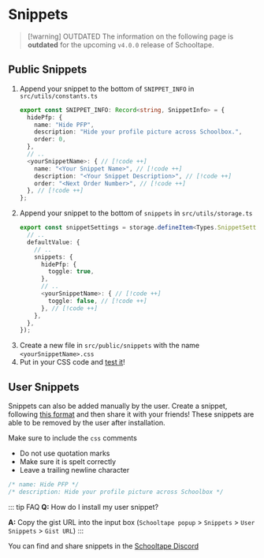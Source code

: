 # Snippets

> [!warning] OUTDATED
> The information on the following page is **outdated** for the upcoming `v4.0.0` release of Schooltape.

## Public Snippets

1. Append your snippet to the bottom of `SNIPPET_INFO` in `src/utils/constants.ts`
   ```ts
   export const SNIPPET_INFO: Record<string, SnippetInfo> = {
     hidePfp: {
       name: "Hide PFP",
       description: "Hide your profile picture across Schoolbox.",
       order: 0,
     },
     // ..
     <yourSnippetName>: { // [!code ++]
       name: "<Your Snippet Name>", // [!code ++]
       description: "<Your Snippet Description>", // [!code ++]
       order: "<Next Order Number>", // [!code ++]
     }, // [!code ++]
   };
   ```
2. Append your snippet to the bottom of `snippets` in `src/utils/storage.ts`
   ```ts
   export const snippetSettings = storage.defineItem<Types.SnippetSettings>("local:snippetSettings", {
     // ..
     defaultValue: {
       // ..
       snippets: {
         hidePfp: {
           toggle: true,
         },
         // ..
         <yourSnippetName>: { // [!code ++]
           toggle: false, // [!code ++]
         }, // [!code ++]
       },
     },
   });
   ```
3. Create a new file in `src/public/snippets` with the name `<yourSnippetName>.css`
4. Put in your CSS code and [test it](/contributing/#setup)!

## User Snippets

Snippets can also be added manually by the user. Create a snippet, following [this format](https://gist.github.com/42Willow/4555f0d8fdf8e59b479fd44539740937) and then share it with your friends! These snippets are able to be removed by the user after installation.

Make sure to include the `css` comments

- Do not use quotation marks
- Make sure it is spelt correctly
- Leave a trailing newline character

```css
/* name: Hide PFP */
/* description: Hide your profile picture across Schoolbox */
```

::: tip FAQ
**Q:** How do I install my user snippet?

**A:** Copy the gist URL into the input box (`Schooltape popup` > `Snippets` > `User Snippets` > `Gist URL`)
:::

You can find and share snippets in the [Schooltape Discord](https://discord.gg/rZxtGJ98BE)
